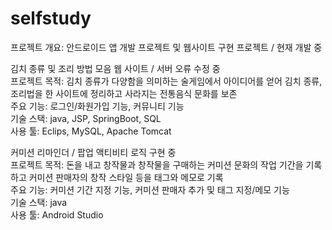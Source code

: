 # selfstudy
프로젝트 개요: 안드로이드 앱 개발 프로젝트 및 웹사이트 구현 프로젝트 / 현재 개발 중  

김치 종류 및 조리 방법 모음 웹 사이트 / 서버 오류 수정 중  
프로젝트 목적: 김치 종류가 다양함을 의미하는 술게임에서 아이디어를 얻어 김치 종류, 조리법을 한 사이트에 정리하고 사라지는 전통음식 문화를 보존  
주요 기능: 로그인/화원가입 기능, 커뮤니티 기능  
기술 스택: java, JSP, SpringBoot, SQL  
사용 툴: Eclips, MySQL, Apache Tomcat  

커미션 리마인더 / 팝업 액티비티 로직 구현 중  
프로젝트 목적: 돈을 내고 창작물과 창작물을 구매하는 커미션 문화의 작업 기간을 기록하고 커미션 판매자의 창작 스타일 등을 태그와 메모로 기록  
주요 기능: 커미션 기간 지정 기능, 커미션 판매자 추가 및 태그 지정/메모 기능  
기술 스택: java  
사용 툴: Android Studio  
